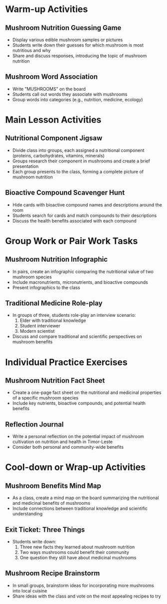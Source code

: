 # Warm-up Activities

## Mushroom Nutrition Guessing Game
- Display various edible mushroom samples or pictures
- Students write down their guesses for which mushroom is most nutritious and why
- Share and discuss responses, introducing the topic of mushroom nutrition

## Mushroom Word Association
- Write "MUSHROOMS" on the board
- Students call out words they associate with mushrooms
- Group words into categories (e.g., nutrition, medicine, ecology)

# Main Lesson Activities

## Nutritional Component Jigsaw
- Divide class into groups, each assigned a nutritional component (proteins, carbohydrates, vitamins, minerals)
- Groups research their component in mushrooms and create a brief presentation
- Each group presents to the class, forming a complete picture of mushroom nutrition

## Bioactive Compound Scavenger Hunt
- Hide cards with bioactive compound names and descriptions around the room
- Students search for cards and match compounds to their descriptions
- Discuss the health benefits associated with each compound

# Group Work or Pair Work Tasks

## Mushroom Nutrition Infographic
- In pairs, create an infographic comparing the nutritional value of two mushroom species
- Include macronutrients, micronutrients, and bioactive compounds
- Present infographics to the class

## Traditional Medicine Role-play
- In groups of three, students role-play an interview scenario:
  1. Elder with traditional knowledge
  2. Student interviewer
  3. Modern scientist
- Discuss and compare traditional and scientific perspectives on mushroom benefits

# Individual Practice Exercises

## Mushroom Nutrition Fact Sheet
- Create a one-page fact sheet on the nutritional and medicinal properties of a specific mushroom species
- Include key nutrients, bioactive compounds, and potential health benefits

## Reflection Journal
- Write a personal reflection on the potential impact of mushroom cultivation on nutrition and health in Timor-Leste
- Consider both personal and community-wide benefits

# Cool-down or Wrap-up Activities

## Mushroom Benefits Mind Map
- As a class, create a mind map on the board summarizing the nutritional and medicinal benefits of mushrooms
- Include connections between traditional knowledge and scientific understanding

## Exit Ticket: Three Things
- Students write down:
  1. Three new facts they learned about mushroom nutrition
  2. Two ways mushrooms could benefit their community
  3. One question they still have about medicinal mushrooms

## Mushroom Recipe Brainstorm
- In small groups, brainstorm ideas for incorporating more mushrooms into local cuisine
- Share ideas with the class and vote on the most appealing recipes to try